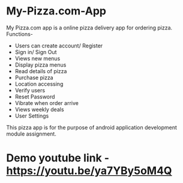 # My-Pizza.com-App
My Pizza.com app is a online pizza delivery app for ordering pizza.
Functions- 
  - Users can create account/ Register
  - Sign in/ Sign Out
  - Views new menus
  - Display pizza menus
  - Read details of pizza
  - Purchase pizza
  - Location accessing
  - Verify users
  - Reset Password
  - Vibrate when order arrive
  - Views weekly deals 
  - User Settings

This pizza app is for the purpose of android application development module assignment.

# Demo youtube link - https://youtu.be/ya7YBy5oM4Q
